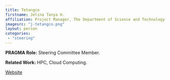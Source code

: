 ```yaml
---
title: Tetangco
firstname: Jelina Tanya H. 
affiliation: Project Manager, The Department of Science and Technology - Advanced Science and Technology Institute (DOST-ASTI)
imagesrc: "j-tetangco.png"
layout: person
categories:
 - "steering"
---
```


**PRAGMA Role:** Steering Committee Member.

**Related Work:** HPC, Cloud Computing.

[Website][1]

[1]: https://www.asti.dost.gov.ph/ 
